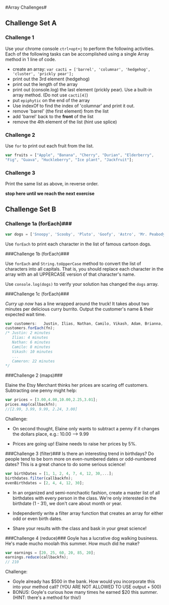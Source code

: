 #Array Challenges#

## Challenge Set A ##

### Challenge 1 ###

Use your chrome console `ctrl+opt+j` to perform the following activities.
Each of the following tasks can be accomplished using a single Array method in 1 line of code.

* create an array: `var cacti = ['barrel', 'columnar', 'hedgehog', 'cluster', 'prickly pear'];`
* print out the 3rd element (hedgehog)
* print out the length of the array
* print out (console.log) the last element (prickly pear).  Use a built-in array method.  (Do not use `cacti[4]`)
* put `epiphytic` on the end of the array
* Use indexOf to find the index of 'columnar' and print it out.
* remove 'barrel' (the first element) from the list
* add 'barrel' back to the **front** of the list
* remove the 4th element of the list (hint use splice)

### Challenge 2 ###

Use `for` to print out each fruit from the list.
```js
var fruits = ["Apple", "Banana", "Cherry", "Durian", "Elderberry",
"Fig", "Guava", "Huckleberry", "Ice plant", "Jackfruit"];
```

### Challenge 3 ###

Print the same list as above, in reverse order.



**stop here until we reach the next exercise**

## Challenge Set B ##

### Challenge 1a (forEach)###

```js
var dogs = ['Snoopy', 'Scooby', 'Pluto', 'Goofy', 'Astro', 'Mr. Peabody', 'Odie', "Santa's Little Helper", 'Brian'];
```

Use `forEach` to print each character in the list of famous cartoon dogs.


###Challenge 1b (forEach)###

Use `forEach` and `String.toUpperCase` method to convert the list of characters into all capitals.  That is, you should replace each character in the array with an all UPPERCASE version of that character's name.

Use `console.log(dogs)` to verify your solution has changed the `dogs` array.


###Challenge 1c (forEach)###

*Curry up now* has a line wrapped around the truck! It takes about two minutes per delicious curry burrito. Output the customer's name & their expected wait time.

```javascript
var customers:   Justin, Ilias, Nathan, Camilo, Vikash, Adam, Brianna, Sarah, Ali, Jessie, Cameron
customers.forEach(fn);
/* Justin: 2 minutes
   Ilias: 4 minutes
   Nathan: 6 minutes
   Camilo: 8 minutes
   Vikash: 10 minutes
   ...
   Cameron: 22 minutes
*/
```



###Challenge 2 (maps)###

Elaine the Etsy Merchant thinks her prices are scaring off customers. Subtracting one penny might help:

```javascript
var prices = [3.00,4.00,10.00,2.25,3.01];
prices.map(callbackfn);
//[2.99, 3.99, 9.99, 2.24, 3.00]
```

Challenge:

-  On second thought, Elaine only wants to subtract a penny if it changes the dollars place, e.g.: 10.00 --> 9.99

-  Prices are going up! Elaine needs to raise her prices by 5%.


###Challenge 3 (filter)###
Is there an interesting trend in birthdays?  Do people tend to be born more on even-numbered dates or odd-numbered dates?  This is a great chance to do some serious science!

```javascript
var birthDates = [1, 1, 2, 4, 7, 4, 12, 30,...];
birthdates.filter(callbackfn);
evenBirthdates = [2, 4, 4, 12, 30];
```
-  In an organized and semi-nonchaotic fashion,  create a master list of all birthdates with every person in the class.  We're only interested in the birthdate (1 - 31), we don't care about month or year.

-  Independently write a filter array function that creates an array for either odd or even birth dates.

-  Share your results with the class and bask in your great science!

###Challenge 4 (reduce)###
Goyle has a lucrative dog walking business. He's made mucho moolah this summer. How much did he make?

```javascript
var earnings = [20, 25, 60, 20, 85, 20];
earnings.reduce(callbackfn);
// 210
```
Challenge:

-  Goyle already has $500 in the bank. How would you incorporate this into your method call? (YOU ARE NOT ALLOWED TO USE output + 500)
-  BONUS: Goyle's curious how many times he earned $20 this summer. (HINT: there's a method for this!)
